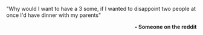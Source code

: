 "Why would I want to have a 3 some, if I wanted to disappoint two people at once I'd have dinner with my parents"<br>

<p align="right"><b>- Someone on the reddit</b></p>
